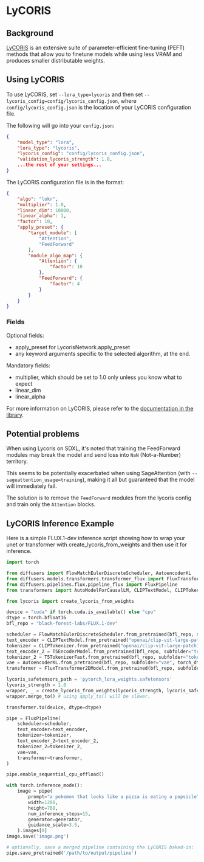 # LyCORIS

## Background

[LyCORIS](https://github.com/KohakuBlueleaf/LyCORIS) is an extensive suite of parameter-efficient fine-tuning (PEFT) methods that allow you to finetune models while using less VRAM and produces smaller distributable weights.

## Using LyCORIS

To use LyCORIS, set `--lora_type=lycoris` and then set `--lycoris_config=config/lycoris_config.json`, where `config/lycoris_config.json` is the location of your LyCORIS configuration file.

The following will go into your `config.json`:
```json
{
    "model_type": "lora",
    "lora_type": "lycoris",
    "lycoris_config": "config/lycoris_config.json",
    "validation_lycoris_strength": 1.0,
    ...the rest of your settings...
}
```


The LyCORIS configuration file is in the format:

```json
{
    "algo": "lokr",
    "multiplier": 1.0,
    "linear_dim": 10000,
    "linear_alpha": 1,
    "factor": 10,
    "apply_preset": {
        "target_module": [
            "Attention",
            "FeedForward"
        ],
        "module_algo_map": {
            "Attention": {
                "factor": 10
            },
            "FeedForward": {
                "factor": 4
            }
        }
    }
}
```

### Fields

Optional fields:
- apply_preset for LycorisNetwork.apply_preset
- any keyword arguments specific to the selected algorithm, at the end.

Mandatory fields:
- multiplier, which should be set to 1.0 only unless you know what to expect
- linear_dim
- linear_alpha

For more information on LyCORIS, please refer to the [documentation in the library](https://github.com/KohakuBlueleaf/LyCORIS/tree/main/docs).

## Potential problems

When using Lycoris on SDXL, it's noted that training the FeedForward modules may break the model and send loss into `NaN` (Not-a-Number) territory.

This seems to be potentially exacerbated when using SageAttention (with `--sageattention_usage=training`), making it all but guaranteed that the model will immediately fail.

The solution is to remove the `FeedForward` modules from the lycoris config and train only the `Attention` blocks.

## LyCORIS Inference Example

Here is a simple FLUX.1-dev inference script showing how to wrap your unet or transformer with create_lycoris_from_weights and then use it for inference.

```py
import torch

from diffusers import FlowMatchEulerDiscreteScheduler, AutoencoderKL
from diffusers.models.transformers.transformer_flux import FluxTransformer2DModel
from diffusers.pipelines.flux.pipeline_flux import FluxPipeline
from transformers import AutoModelForCausalLM, CLIPTextModel, CLIPTokenizer,T5EncoderModel, T5TokenizerFast

from lycoris import create_lycoris_from_weights

device = "cuda" if torch.cuda.is_available() else "cpu"
dtype = torch.bfloat16
bfl_repo = "black-forest-labs/FLUX.1-dev"

scheduler = FlowMatchEulerDiscreteScheduler.from_pretrained(bfl_repo, subfolder="scheduler")
text_encoder = CLIPTextModel.from_pretrained("openai/clip-vit-large-patch14", torch_dtype=dtype)
tokenizer = CLIPTokenizer.from_pretrained("openai/clip-vit-large-patch14", torch_dtype=dtype)
text_encoder_2 = T5EncoderModel.from_pretrained(bfl_repo, subfolder="text_encoder_2", torch_dtype=dtype)
tokenizer_2 = T5TokenizerFast.from_pretrained(bfl_repo, subfolder="tokenizer_2", torch_dtype=dtype)
vae = AutoencoderKL.from_pretrained(bfl_repo, subfolder="vae", torch_dtype=dtype)
transformer = FluxTransformer2DModel.from_pretrained(bfl_repo, subfolder="transformer")

lycoris_safetensors_path = 'pytorch_lora_weights.safetensors'
lycoris_strength = 1.0
wrapper, _ = create_lycoris_from_weights(lycoris_strength, lycoris_safetensors_path, transformer)
wrapper.merge_to() # using apply_to() will be slower.

transformer.to(device, dtype=dtype)

pipe = FluxPipeline(
    scheduler=scheduler,
    text_encoder=text_encoder,
    tokenizer=tokenizer,
    text_encoder_2=text_encoder_2,
    tokenizer_2=tokenizer_2,
    vae=vae,
    transformer=transformer,
)

pipe.enable_sequential_cpu_offload()

with torch.inference_mode():
    image = pipe(
        prompt="a pokemon that looks like a pizza is eating a popsicle",
        width=1280,
        height=768,
        num_inference_steps=15,
        generator=generator,
        guidance_scale=3.5,
    ).images[0]
image.save('image.png')

# optionally, save a merged pipeline containing the LyCORIS baked-in:
pipe.save_pretrained('/path/to/output/pipeline')
```
